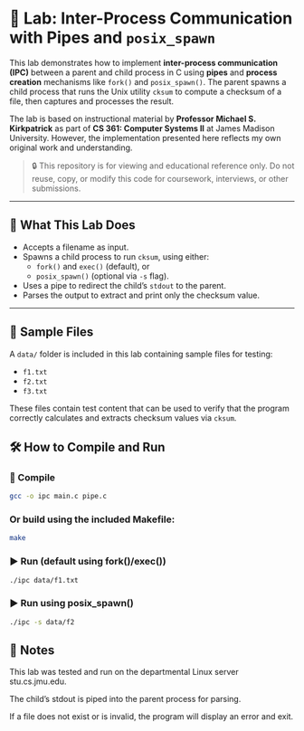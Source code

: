# 🔄 Lab: Inter-Process Communication with Pipes and `posix_spawn`

This lab demonstrates how to implement **inter-process communication (IPC)** between a parent and child process in C using **pipes** and **process creation** mechanisms like `fork()` and `posix_spawn()`. The parent spawns a child process that runs the Unix utility `cksum` to compute a checksum of a file, then captures and processes the result.

The lab is based on instructional material by **Professor Michael S. Kirkpatrick** as part of **CS 361: Computer Systems II** at James Madison University. However, the implementation presented here reflects my own original work and understanding.

> 🔒 This repository is for viewing and educational reference only. Do not reuse, copy, or modify this code for coursework, interviews, or other submissions.

---

## 🧪 What This Lab Does

- Accepts a filename as input.
- Spawns a child process to run `cksum`, using either:
  - `fork()` and `exec()` (default), or
  - `posix_spawn()` (optional via `-s` flag).
- Uses a pipe to redirect the child’s `stdout` to the parent.
- Parses the output to extract and print only the checksum value.

---

## 📁 Sample Files

A `data/` folder is included in this lab containing sample files for testing:

- `f1.txt`
- `f2.txt`
- `f3.txt`

These files contain test content that can be used to verify that the program correctly calculates and extracts checksum values via `cksum`.

## 🛠️ How to Compile and Run

### 🧰 Compile
```bash
gcc -o ipc main.c pipe.c
```

### Or build using the included Makefile:
```bash
make
```

### ▶️ Run (default using fork()/exec())
```bash
./ipc data/f1.txt
```
### ▶️ Run using posix_spawn()
```bash
./ipc -s data/f2
```

## 📝 Notes
This lab was tested and run on the departmental Linux server stu.cs.jmu.edu.

The child’s stdout is piped into the parent process for parsing.

If a file does not exist or is invalid, the program will display an error and exit.
